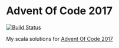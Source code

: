 # Advent Of Code 2017

[![Build Status](https://travis-ci.org/OscarOdic/advent_of_code_2017.svg?branch=master)](https://travis-ci.org/OscarOdic/advent_of_code_2017)

My scala solutions for [Advent Of Code 2017](http://adventofcode.com/2017)
